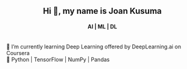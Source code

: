 <h2 align="center">Hi 👋, my name is Joan Kusuma</h2>
<h4 align="center">AI | ML | DL</h4>

<br>🌱 I’m currently learning Deep Learning offered by DeepLearning.ai on Coursera</br>
💬 Python | TensorFlow | NumPy | Pandas




<!--
**eyereece/eyereece** is a ✨ _special_ ✨ repository because its `README.md` (this file) appears on your GitHub profile.

Here are some ideas to get you started:

- 🔭 I’m currently working on ...
- 🌱 I’m currently learning ...
- 👯 I’m looking to collaborate on ...
- 🤔 I’m looking for help with ...
- 💬 Ask me about ...
- 📫 How to reach me: ...
- 😄 Pronouns: ...
- ⚡ Fun fact: ...
-->
